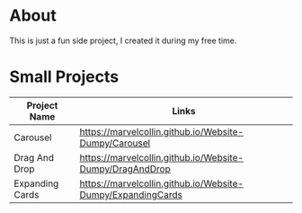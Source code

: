 # About
This is just a fun side project, I created it during my free time.

# Small Projects
| Project Name | Links  | 
| ------------ | ------ | 
| Carousel     | https://marvelcollin.github.io/Website-Dumpy/Carousel     | 
| Drag And Drop   | https://marvelcollin.github.io/Website-Dumpy/DragAndDrop     | 
| Expanding Cards    | https://marvelcollin.github.io/Website-Dumpy/ExpandingCards     | 
